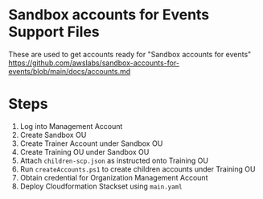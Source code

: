 # Sandbox accounts for Events Support Files
These are used to get accounts ready for "Sandbox accounts for events"
https://github.com/awslabs/sandbox-accounts-for-events/blob/main/docs/accounts.md

# Steps
1. Log into Management Account
2. Create Sandbox OU
3. Create Trainer Account under Sandbox OU
4. Create Training OU under Sandbox OU
5. Attach `children-scp.json` as instructed onto Training OU
5. Run `createAccounts.ps1` to create children accounts under Training OU
6. Obtain credential for Organization Management Account
7. Deploy Cloudformation Stackset using `main.yaml`